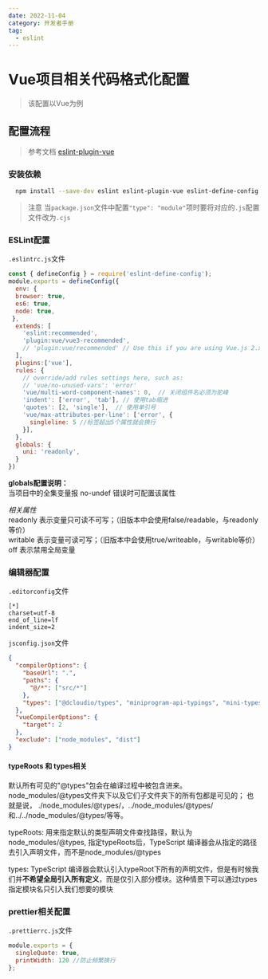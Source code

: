 ```yaml
---
date: 2022-11-04
category: 开发者手册
tag:
  - eslint
---
```

# Vue项目相关代码格式化配置

> 该配置以Vue为例

## 配置流程

> 参考文档 [eslint-plugin-vue](https://eslint.vuejs.org/user-guide/#usage)

### 安装依赖

  ```bash
    npm install --save-dev eslint eslint-plugin-vue eslint-define-config
  ```

> 注意
> 当`package.json`文件中配置`"type": "module"`项时要将对应的`.js`配置文件改为`.cjs`

### ESLint配置

`.eslintrc.js`文件

```js
const { defineConfig } = require('eslint-define-config');
module.exports = defineConfig({
  env: {
  browser: true,
  es6: true,
  node: true,
 },
  extends: [
    'eslint:recommended',
    'plugin:vue/vue3-recommended',
    // 'plugin:vue/recommended' // Use this if you are using Vue.js 2.x.
  ],
  plugins:['vue'],
  rules: {
    // override/add rules settings here, such as:
    // 'vue/no-unused-vars': 'error'
    'vue/multi-word-component-names': 0,  // 关闭组件名必须为驼峰
    'indent': ['error', 'tab'], // 使用tab缩进
    'quotes': [2, 'single'],  // 使用单引号
    'vue/max-attributes-per-line': ['error', {
      singleline: 5 //标签超出5个属性就会换行
    }],
  },
  globals: {
    uni: 'readonly', 
  }
})
```

**globals配置说明：**  
当项目中的全集变量报 no-undef 错误时可配置该属性  

*相关属性*  
readonly 表示变量只可读不可写；（旧版本中会使用false/readable，与readonly等价）  
writable 表示变量可读可写；（旧版本中会使用true/writeable，与writable等价）  
off 表示禁用全局变量  

### 编辑器配置

`.editorconfig`文件

```editorconfig
[*]
charset=utf-8
end_of_line=lf
indent_size=2
```

`jsconfig.json`文件

```json
{
  "compilerOptions": {
    "baseUrl": ".",
    "paths": {
      "@/*": ["src/*"]
    },
    "types": ["@dcloudio/types", "miniprogram-api-typings", "mini-types"]
  },
  "vueCompilerOptions": {
    "target": 2
  },
  "exclude": ["node_modules", "dist"]
}
```

#### typeRoots 和 types相关

默认所有可见的"@types"包会在编译过程中被包含进来。 node_modules/@types文件夹下以及它们子文件夹下的所有包都是可见的； 也就是说， ./node_modules/@types/，../node_modules/@types/和../../node_modules/@types/等等。  

typeRoots: 用来指定默认的类型声明文件查找路径，默认为node_modules/@types, 指定typeRoots后，TypeScript 编译器会从指定的路径去引入声明文件，而不是node_modules/@types  

types: TypeScript 编译器会默认引入typeRoot下所有的声明文件，但是有时候我们并**不希望全局引入所有定义**，而是仅引入部分模块。这种情景下可以通过types指定模块名只引入我们想要的模块  

### prettier相关配置

`.prettierrc.js`文件

```js
module.exports = {
  singleQuote: true,
  printWidth: 120 //防止频繁换行
};
```
